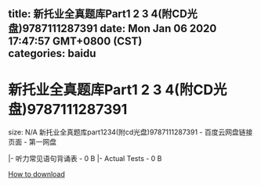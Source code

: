 
title: 新托业全真题库Part1 2 3 4(附CD光盘)9787111287391
date: Mon Jan 06 2020 17:47:57 GMT+0800 (CST)    
categories: baidu
---

# 新托业全真题库Part1 2 3 4(附CD光盘)9787111287391
size: N/A
 新托业全真题库part1234(附cd光盘)9787111287391 - 百度云网盘链接页面 - 第一网盘
 
|- 听力常见语句背诵表 - 0 B
|- Actual Tests - 0 B

[How to download](https://bpcam.bemobtrk.com/go/2ceec3aa-1ca2-46d6-b9ff-aaa5c184517c?jno=3114)